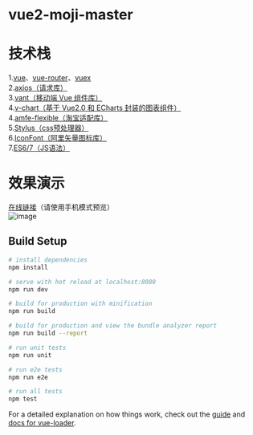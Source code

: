 # vue2-moji-master
# 技术栈  
1.[vue](https://cn.vuejs.org/v2/guide/)、[vue-router](https://router.vuejs.org/zh/guide/)、[vuex](https://vuex.vuejs.org/zh/)  
2.[axios（请求库）](https://github.com/axios/axios)  
3.[vant（移动端 Vue 组件库）](https://youzan.github.io/vant/#/zh-CN/)  
4.[v-chart（基于 Vue2.0 和 ECharts 封装的图表组件）](https://v-charts.js.org/#/)  
4.[amfe-flexible（淘宝适配库）](https://github.com/amfe/lib-flexible)  
5.[Stylus（css预处理器）](https://stylus-lang.com/)  
6.[IconFont（阿里矢量图标库）](https://www.iconfont.cn/)  
7.[ES6/7（JS语法）](https://es6.ruanyifeng.com/)  

# 效果演示
[在线链接](http://www.player94.com/index)（请使用手机模式预览）  
![image](http://www.player94.com/github/code.png)

## Build Setup

``` bash
# install dependencies
npm install

# serve with hot reload at localhost:8080
npm run dev

# build for production with minification
npm run build

# build for production and view the bundle analyzer report
npm run build --report

# run unit tests
npm run unit

# run e2e tests
npm run e2e

# run all tests
npm test
```

For a detailed explanation on how things work, check out the [guide](http://vuejs-templates.github.io/webpack/) and [docs for vue-loader](http://vuejs.github.io/vue-loader).

